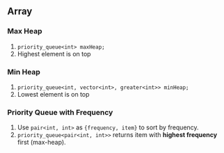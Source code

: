 ## Array

### Max Heap
1. `priority_queue<int> maxHeap;`  
2. Highest element is on top

### Min Heap
1. `priority_queue<int, vector<int>, greater<int>> minHeap;`  
2. Lowest element is on top

### Priority Queue with Frequency

1. Use `pair<int, int>` as `{frequency, item}` to sort by frequency.
2. `priority_queue<pair<int, int>>` returns item with **highest frequency** first (max-heap).